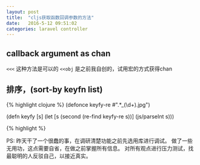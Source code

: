 ```yaml
---
layout: post
title:  "cljs获取函数回调参数的方法"
date:   2016-5-12 09:51:02
categories: laravel controller
---
```


## callback argument as chan
`<<<` 这种方法是可以的
`<<obj` 是之前我自创的，试用宏的方式获得chan


## 排序，(sort-by keyfn list)

{% highlight clojure %}
(defonce keyfy-re #".*_(\d+)\.jpg")

(defn keyfy [s]
  (let [s (second (re-find keyfy-re s))]
    (js/parseInt s)))

{% highlight %}

PS: 昨天干了一个很蠢的事，在调研清楚功能之前先选用库进行调试。
做了一些无用功，这点需要自省，在做之前掌握所有信息。
对所有观点进行压力测试，找最聪明的人反驳自己，以接近真实。
